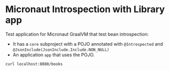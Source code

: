 # Micronaut Introspection with Library app #

Test application for Micronaut GraalVM that test bean introspection:

- It has a `core` subproject with a POJO annotated with `@Introspected` and `@JsonInclude(JsonInclude.Include.NON_NULL)`
- An application `app` that uses the POJO.


```
curl localhost:8080/books
```
